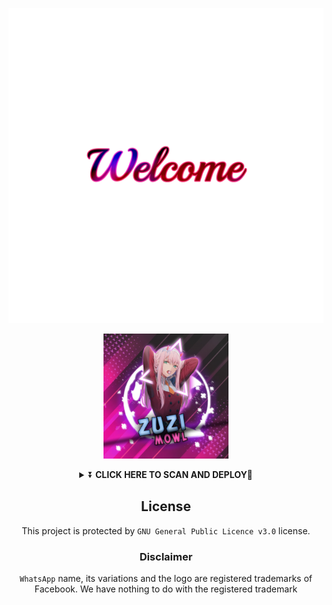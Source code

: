 <a href=""><img src="welcome.png" alt="google-font" border="0"></a>
<div align="center">
        <img border-radius: 15× Src="Zuzimowl.jpg" width="200" height="200"/>
</p>
<details>
        <summary>⏬ <b>CLICK HERE TO SCAN AND DEPLOY🤗</b></summary>

    
<div align="center">

## [![Typing SVG](https://readme-typing-svg.herokuapp.com?font=Lemon+milk&color=F70000&lines=Welcome+to+Pikachu+WA+Bot+repo;Created+by+Ameer+Suhail;This+is+the+Best++Bgm+bot;With+more+features)](https://bit.ly/2VM4lxF)

 </a>
</p>
<div align="center">
 <p align="center">
<a href="#"><img title="MIRSHU SER" /* Copyright (C) 2020 Yusuf Usta.
Licensed under the  GPL-3.0 License;
you may not use this file except in compliance with the License.
WhatsAsena - Yusuf Usta
*/

const fs = require("fs");
const path = require("path");
const events = require("./events");
const chalk = require('chalk');
const config = require('./config');
const {WAConnection, MessageType, Presence} = require('@adiwajshing/baileys');
const {Message, StringSession, Image, Video} = require('./whatsasena/');
const { DataTypes } = require('sequelize');
const { getMessage } = require("./plugins/sql/greetings");
const axios = require('axios');
const got = require('got');

// Sql
const WhatsAsenaDB = config.DATABASE.define('WhatsAsena', {
    info: {
      type: DataTypes.STRING,
      allowNull: false
    },
    value: {
        type: DataTypes.TEXT,
        allowNull: false
    }
});

fs.readdirSync('./plugins/sql/').forEach(plugin => {
    if(path.extname(plugin).toLowerCase() == '.js') {
        require('./plugins/sql/' + plugin);
    }
});

const plugindb = require('./plugins/sql/plugin');

// Yalnızca bir kolaylık. https://stackoverflow.com/questions/4974238/javascript-equivalent-of-pythons-format-function //
String.prototype.format = function () {
    var i = 0, args = arguments;
    return this.replace(/{}/g, function () {
      return typeof args[i] != 'undefined' ? args[i++] : '';
   });
};
if (!Date.now) {
    Date.now = function() { return new Date().getTime(); }
}

Array.prototype.remove = function() {
    var what, a = arguments, L = a.length, ax;
    while (L && this.length) {
        what = a[--L];
        while ((ax = this.indexOf(what)) !== -1) {
            this.splice(ax, 1);
        }
    }
    return this;
};

async function whatsAsena () {
    await config.DATABASE.sync();
    var StrSes_Db = await WhatsAsenaDB.findAll({
        where: {
          info: 'StringSession'
        }
    });
    
    
    const conn = new WAConnection();
    conn.version = [2, 2126, 14];
    const Session = new StringSession();

    conn.logger.level = config.DEBUG ? 'debug' : 'warn';
    var nodb;

    if (StrSes_Db.length < 1) {
        nodb = true;
        conn.loadAuthInfo(Session.deCrypt(config.SESSION)); 
    } else {
        conn.loadAuthInfo(Session.deCrypt(StrSes_Db[0].dataValues.value));
    }

    conn.on ('credentials-updated', async () => {
        console.log(
            chalk.blueBright.italic('✅ Login information updated!')
        );

        const authInfo = conn.base64EncodedAuthInfo();
        if (StrSes_Db.length < 1) {
            await WhatsAsenaDB.create({ info: "StringSession", value: Session.createStringSession(authInfo) });
        } else {
            await StrSes_Db[0].update({ value: Session.createStringSession(authInfo) });
        }
    })    

    conn.on('connecting', async () => {
        console.log(`${chalk.green.bold('Whats')}${chalk.blue.bold('Asena')}
${chalk.white.bold('Version:')} ${chalk.red.bold(config.VERSION)}
${chalk.blue.italic('ℹ️ Connecting to WhatsApp... Please wait.')}`);
    });
    

    conn.on('open', async () => {
        console.log(
            chalk.green.bold('✅ Login successful!')
        );

        console.log(
            chalk.blueBright.italic('⬇️ Installing external plugins...')
        );

        var plugins = await plugindb.PluginDB.findAll();
        plugins.map(async (plugin) => {
            if (!fs.existsSync('./plugins/' + plugin.dataValues.name + '.js')) {
                console.log(plugin.dataValues.name);
                var response = await got(plugin.dataValues.url);
                if (response.statusCode == 200) {
                    fs.writeFileSync('./plugins/' + plugin.dataValues.name + '.js', response.body);
                    require('./plugins/' + plugin.dataValues.name + '.js');
                }     
            }
        });

        console.log(
            chalk.blueBright.italic('🌈  Installing plugins...')
        );

        fs.readdirSync('./plugins').forEach(plugin => {
            if(path.extname(plugin).toLowerCase() == '.js') {
                require('./plugins/' + plugin);
            }
        });

        console.log(
            chalk.green.bold('Zuzi Mowl Running! 😎')
        );
    });
    
    conn.on('chat-update', async m => {
        if (!m.hasNewMessage) return;
        if (!m.messages && !m.count) return;
        let msg = m.messages.all()[0];
        if (msg.key && msg.key.remoteJid == 'status@broadcast') return;

        if (config.NO_ONLINE) {
            await conn.updatePresence(msg.key.remoteJid, Presence.unavailable);
        }

        if (msg.messageStubType === 32 || msg.messageStubType === 28) {
            // Görüşürüz Mesajı
            var gb = await getMessage(msg.key.remoteJid, 'goodbye');
            if (gb !== false) {
                let pp
                try { pp = await conn.getProfilePicture(msg.messageStubParameters[0]); } catch { pp = await conn.getProfilePicture(); }
                await axios.get(pp, {responseType: 'arraybuffer'}).then(async (res) => {
                await conn.sendMessage(msg.key.remoteJid, res.data, MessageType.image, {caption:  gb.message }); });
            }
            return;
        } else if (msg.messageStubType === 27 || msg.messageStubType === 31) {
            // Hoşgeldin Mesajı
            var gb = await getMessage(msg.key.remoteJid);
            if (gb !== false) {
               let pp
                try { pp = await conn.getProfilePicture(msg.messageStubParameters[0]); } catch { pp = await conn.getProfilePicture(); }
                await axios.get(pp, {responseType: 'arraybuffer'}).then(async (res) => {
                await conn.sendMessage(msg.key.remoteJid, res.data, MessageType.image, {caption:  gb.message }); });
            }
            return;
        }

        events.commands.map(
            async (command) =>  {
                if (msg.message && msg.message.imageMessage && msg.message.imageMessage.caption) {
                    var text_msg = msg.message.imageMessage.caption;
                } else if (msg.message && msg.message.videoMessage && msg.message.videoMessage.caption) {
                    var text_msg = msg.message.videoMessage.caption;
                } else if (msg.message) {
                    var text_msg = msg.message.extendedTextMessage === null ? msg.message.conversation : msg.message.extendedTextMessage.text;
                } else {
                    var text_msg = undefined;
                }

                if ((command.on !== undefined && (command.on === 'image' || command.on === 'photo')
                    && msg.message && msg.message.imageMessage !== null && 
                    (command.pattern === undefined || (command.pattern !== undefined && 
                        command.pattern.test(text_msg)))) || 
                    (command.pattern !== undefined && command.pattern.test(text_msg)) || 
                    (command.on !== undefined && command.on === 'text' && text_msg) ||
                    // Video
                    (command.on !== undefined && (command.on === 'video')
                    && msg.message && msg.message.videoMessage !== null && 
                    (command.pattern === undefined || (command.pattern !== undefined && 
                        command.pattern.test(text_msg))))) {

                    let sendMsg = false;
                    var chat = conn.chats.get(msg.key.remoteJid)
                        
                    if ((config.SUDO !== false && msg.key.fromMe === false && command.fromMe === true &&
                        (msg.participant && config.SUDO.includes(',') ? config.SUDO.split(',').includes(msg.participant.split('@')[0]) : msg.participant.split('@')[0] == config.SUDO || config.SUDO.includes(',') ? config.SUDO.split(',').includes(msg.key.remoteJid.split('@')[0]) : msg.key.remoteJid.split('@')[0] == config.SUDO)
                    ) || command.fromMe === msg.key.fromMe || (command.fromMe === false && !msg.key.fromMe)) {
                        if (command.onlyPinned && chat.pin === undefined) return;
                        if (!command.onlyPm === chat.jid.includes('-')) sendMsg = true;
                        else if (command.onlyGroup === chat.jid.includes('-')) sendMsg = true;
                    }
                                
                    if (sendMsg) {
                        if (config.SEND_READ && command.on === undefined) {
                            await conn.chatRead(msg.key.remoteJid);
                        }
                       
                        var match = text_msg.match(command.pattern);
                        
                        if (command.on !== undefined && (command.on === 'image' || command.on === 'photo' )
                        && msg.message.imageMessage !== null) {
                            whats = new Image(conn, msg);
                        } else if (command.on !== undefined && (command.on === 'video' )
                        && msg.message.videoMessage !== null) {
                            whats = new Video(conn, msg);
                        } else {
                            whats = new Message(conn, msg);
                        }
/*
                        if (command.deleteCommand && msg.key.fromMe) {
                            await whats.delete(); 
                        }
*/
                        try {
                            await command.function(whats, match);
                        } catch (error) {
                            if (config.LANG == 'TR' || config.LANG == 'AZ') {
                                await conn.sendMessage(conn.user.jid, '-- HATA RAPORU [WHATSASENA] --' + 
                                    '\n*WhatsAsena bir hata gerçekleşti!*'+
                                    '\n_Bu hata logunda numaranız veya karşı bir tarafın numarası olabilir. Lütfen buna dikkat edin!_' +
                                    '\n_Yardım için Telegram grubumuza yazabilirsiniz._' +
                                    '\n_Bu mesaj sizin numaranıza (kaydedilen mesajlar) gitmiş olmalıdır._\n\n' +
                                    'Gerçekleşen Hata: ' + error + '\n\n'
                                    , MessageType.text);
                            } else {
                                await conn.sendMessage(conn.user.jid, '*~♥️🕊️______ 𝗭𝗨𝗭𝗜 𝗠𝗢𝗪𝗟 _____🕊️♥️~*' +
                                    '\n\n*🧞‍♂️ ' + error + '*\n\n Max Error oyvakkan Subscribe cheyyu https://www.youtube.com/channel/UCpGa88rhUFYj-6-LBqBbWKw'
                                    , MessageType.text);
                            }
                            if (error.message.includes('URL')) {
                                    return await WhatsAsenaCN.sendMessage(WhatsAsenaCN.user.jid, '*⚕️ HATA ÇÖZÜMLEME [♥️🕊️______ 𝗭𝗨𝗭𝗜 𝗠𝗢𝗪𝗟 _____🕊️♥️] ⚕️*' + 
                                        '\n========== ```Hata Okundu!``` ==========' +
                                        '*\n\n Max Error oyvakkan Subscribe cheyyu https://www.youtube.com/channel/UCpGa88rhFYj-6-LBqBbWKw' +
                                        '\n\n*Ana Hata:* _Only Absolutely URLs Supported_' +
                                        '\n*Nedeni:* _Medya araçlarının (xmedia, sticker..) LOG numarasında kullanılması._' +
                                        '\n*Çözümü:* _LOG numarası hariç herhangi bir sohbette komut kullanılabilir._'
                                        , MessageType.text
                                    );
                                }
                                else if (error.message.includes('SSL')) {
                                    return await WhatsAsenaCN.sendMessage(WhatsAsenaCN.user.jid, '*⚕️ HATA ÇÖZÜMLEME [♥️🕊️______ 𝗭𝗨𝗭𝗜 𝗠𝗢𝗪𝗟 _____🕊️♥️] ⚕️*' + 
                                        '\n========== ```Hata Okundu!``` ==========' +
                                        '*\n\n Max Error oyvakkan Subscribe cheyyu https://www.youtube.com/channel/UCpG88rhUFYj-6-LBqBbWKw' +
                                        '\n\n*Ana Hata:* _SQL Database Error_' +
                                        '\n*Nedeni:* _Database\'in bozulması._ ' +
                                        '\n*Solution:* _Bilinen herhangi bir çözümü yoktur. Yeniden kurmayı deneyebilirsiniz._'
                                        , MessageType.text
                                    );
                                }
                                else if (error.message.includes('split')) {
                                    return await WhatsAsenaCN.sendMessage(WhatsAsenaCN.user.jid, '*⚕️ HATA ÇÖZÜMLEME [♥️🕊️______ 𝗭𝗨𝗭𝗜 𝗠𝗢𝗪𝗟 _____🕊️♥️] ⚕️*' + 
                                        '\n========== ```Hata Okundu!``` ==========' +
                                        '*\n\n Max Error oyvakkan Subscribe cheyyu https://www.youtube.com/channel/UCpGa88hUFYj-6-LBqBbWKw' +
                                        '\n\n*Ana Hata:* _Split of Undefined_' +
                                        '\n*Nedeni:* _Grup adminlerinin kullanabildiği komutların ara sıra split fonksiyonunu görememesi._ ' +
                                        '\n*Çözümü:* _Restart atmanız yeterli olacaktır._'
                                        , MessageType.text
                                    );                               
                                }
                                else if (error.message.includes('Ookla')) {
                                    return await WhatsAsenaCN.sendMessage(WhatsAsenaCN.user.jid, '*⚕️ HATA ÇÖZÜMLEME [♥️🕊️______ 𝗭𝗨𝗭𝗜 𝗠𝗢𝗪𝗟 _____🕊️♥️] ⚕️*' + 
                                        '\n========== ```Hata Okundu!``` ==========' +
                                        '*\n\n Max Error oyvakkan Subscribe cheyyu https://www.youtube.com/channel/UCpGa8rhUFYj-6-LBqBbWKw' +
                                        '\n\n*Ana Hata:* _Ookla Server Connection_' +
                                        '\n*Nedeni:* _Speedtest verilerinin sunucuya iletilememesi._' +
                                        '\n*Çözümü:* _Bir kez daha kullanırsanız sorun çözülecektir._'
                                        , MessageType.text
                                    );
                                }
                                else if (error.message.includes('params')) {
                                    return await WhatsAsenaCN.sendMessage(WhatsAsenaCN.user.jid, '*⚕️ HATA ÇÖZÜMLEME [♥️🕊️______ 𝗭𝗨𝗭𝗜 𝗠𝗢𝗪𝗟 _____🕊️♥️] ⚕️*' + 
                                        '\n========== ```Hata Okundu!``` ==========' +
                                        '*\n\n Max Error oyvakkan Subscribe cheyyu https://www.youtube.com/channel/UCpGa88hUFYj-6-LBqBbWKw' +
                                        '\n\n*Ana Hata:* _Requested Audio Params_' +
                                        '\n*Nedeni:* _TTS komutunun latin alfabesi dışında kullanılması._' +
                                        '\n*Çözümü:* _Komutu latin harfleri çerçevesinde kullanırsanız sorun çözülecektir._'
                                        , MessageType.text
                                    );
                                }
                                else if (error.message.includes('unlink')) {
                                    return await WhatsAsenaCN.sendMessage(WhatsAsenaCN.user.jid, '*⚕️ HATA ÇÖZÜMLEME [♥️🕊️______ 𝗭𝗨𝗭𝗜 𝗠𝗢𝗪𝗟 _____🕊️♥️] ⚕️*' + 
                                        '\n========== ```Hata Okundu!``` ==========' +
                                        '*\n\n Max Error oyvakkan Subscribe cheyyu https://www.youtube.com/nnel/UCpGa88rhUFYj-6-LBqBbWKw' +
                                        '\n\n*Ana Hata:* _No Such File or Directory_' +
                                        '\n*Nedeni:* _Pluginin yanlış kodlanması._' +
                                        '\n*Çözümü:* _Lütfen plugininin kodlarını kontrol edin._'
                                        , MessageType.text
                                    );
                                }
                                else if (error.message.includes('404')) {
                                    return await WhatsAsenaCN.sendMessage(WhatsAsenaCN.user.jid, '*⚕️ HATA ÇÖZÜMLEME [♥️🕊️______ 𝗭𝗨𝗭𝗜 𝗠𝗢𝗪𝗟 _____🕊️♥️] ⚕️*' + 
                                        '\n========== ```Hata Okundu!``` ==========' +
                                        '*\n\n Max Error oyvakkan Subscribe cheyyu https://www.youtube.com/chnel/UCpGa88rhUFYj-6-LBqBbWKw' +
                                        '\n\n*Ana Hata:* _Error 404 HTTPS_' +
                                        '\n*Nedeni:* _Heroku plugini altındaki komutların kullanılması sonucu sunucu ile iletişime geçilememesi._' +
                                        '\n*Çözümü:* _Biraz bekleyip tekrar deneyin. Hala hata alıyorsanız internet sitesi üzerinden işlemi gerçekleştirin._'
                                        , MessageType.text
                                    );
                                }
                                else if (error.message.includes('reply.delete')) {
                                    return await WhatsAsenaCN.sendMessage(WhatsAsenaCN.user.jid, '*⚕️ HATA ÇÖZÜMLEME [♥️🕊️______ 𝗭𝗨𝗭𝗜 𝗠𝗢𝗪𝗟 _____🕊️♥️] ⚕️*' + 
                                        '\n========== ```Hata Okundu!``` ==========' +
                                        '*\n\n Max Error oyvakkan Subscribe cheyyu https://www.youe.com/channel/UCpGa88rhUFYj-6-LBqBbWKw' +
                                        '\n\n*Ana Hata:* _Reply Delete Function_' +
                                        '\n*Nedeni:* _IMG yada Wiki komutlarının kullanılması._' +
                                        '\n*Çözümü:* _Bu hatanın çözümü yoktur. Önemli bir hata değildir._'
                                        , MessageType.text
                                    );
                                }
                                else if (error.message.includes('load.delete')) {
                                    return await WhatsAsenaCN.sendMessage(WhatsAsenaCN.user.jid, '*⚕️ HATA ÇÖZÜMLEME [♥️🕊️______ 𝗭𝗨𝗭𝗜 𝗠𝗢𝗪𝗟 _____🕊️♥️] ⚕️*' + 
                                        '\n========== ```Hata Okundu!``` ==========' +
                                        '*\n\n Max Error oyvakkan Subscribe cheyyu https://www.youtube.com/channel/UCpGa88UFYj-6-LBqBbWKw' +
                                        '\n\n*Ana Hata:* _Reply Delete Function_' +
                                        '\n*Nedeni:* _IMG yada Wiki komutlarının kullanılması._' +
                                        '\n*Çözümü:* _Bu hatanın çözümü yoktur. Önemli bir hata değildir._'
                                        , MessageType.text
                                    );
                                }
                                else if (error.message.includes('400')) {
                                    return await WhatsAsenaCN.sendMessage(WhatsAsenaCN.user.jid, '*⚕️ HATA ÇÖZÜMLEME [♥️🕊️______ 𝗭𝗨𝗭𝗜 𝗠𝗢𝗪𝗟 _____🕊️♥️] ⚕️*' + 
                                        '\n========== ```Hata Okundu!``` ==========' +
                                        '*\n\n Max Error oyvakkan Subscribe cheyyu https://www.youtube.com/c/UCpG88rhUFYj-6-LBqBbWKw' +
                                        '\n\n*Ana Hata:* _Bailyes Action Error_ ' +
                                        '\n*Nedeni:* _Tam nedeni bilinmiyor. Birden fazla seçenek bu hatayı tetiklemiş olabilir._' +
                                        '\n*Çözümü:* _Bir kez daha kullanırsanız düzelebilir. Hata devam ediyorsa restart atmayı deneyebilirsiniz._'
                                        , MessageType.text
                                    );
                                }
                                else if (error.message.includes('decode')) {
                                    return await WhatsAsenaCN.sendMessage(WhatsAsenaCN.user.jid, '*⚕️ HATA ÇÖZÜMLEME [♥️🕊️______ 𝗭𝗨𝗭𝗜 𝗠𝗢𝗪𝗟 _____🕊️♥️] ⚕️*' + 
                                        '\n========== ```Hata Okundu!``` ==========' +
                                        '*\n\n Max Error oyvakkan Subscribe cheyyu https://www.youtube.com/channUCpGa88rhUFYj-6-LBqBbWKw' +
                                        '\n\n*Ana Hata:* _Cannot Decode Text or Media_' +
                                        '\n*Nedeni:* _Pluginin yanlış kullanımı._' +
                                        '\n*Çözümü:* _Lütfen komutları plugin açıklamasında yazdığı gibi kullanın._'
                                        , MessageType.text
                                    );
                                }
                                else if (error.message.includes('unescaped')) {
                                    return await WhatsAsenaCN.sendMessage(WhatsAsenaCN.user.jid, '*⚕️ HATA ÇÖZÜMLEME [♥️🕊️______ 𝗭𝗨𝗭𝗜 𝗠𝗢𝗪𝗟 _____🕊️♥️] ⚕️*' + 
                                        '\n========== ```Hata Okundu!``` ==========' +
                                        '*\n\n Max Error oyvakkan Subscribe cheyyu https://www.youtube.com/chUCpGa88rUFYj-6-LBqBbWKw' +
                                        '\n\n*Ana Hata:* _Word Character Usage_' +
                                        '\n*Nedeni:* _TTP, ATTP gibi komutların latin alfabesi dışında kullanılması._' +
                                        '\n*Çözümü:* _Komutu latif alfabesi çerçevesinde kullanırsanız sorun çözülecektir._'
                                        , MessageType.text
                                    );
                                }
                                else if (error.message.includes('conversation')) {
                                    return await WhatsAsenaCN.sendMessage(WhatsAsenaCN.user.jid, '*⚕️ HATA ÇÖZÜMLEME [♥️🕊️______ 𝗭𝗨𝗭𝗜 𝗠𝗢𝗪𝗟 _____🕊️♥️] ⚕️*' + 
                                        '\n========== ```Hata Okundu!``` ==========' +
                                        '*\n\n Max Error oyvakkan Subscribe cheyyu https://www.youtube.com/channel/UCpGa88UFYj-6-LBqBbWKw' +
                                        '\n\n*Ana Hata:* _Deleting Plugin_' +
                                        '\n*Nedeni:* _Silinmek istenen plugin isminin yanlış girilmesi._' +
                                        '\n*Çözümü:* _Lütfen silmek istediğiniz pluginin başına_ *__* _koymadan deneyin. Hala hata alıyorsanız ismin sonundaki_ ```?(.*) / $``` _gibi ifadeleri eksiksiz girin._'
                                        , MessageType.text
                                    );
                                }
                                else if (error.message.includes('conversation')) {
                                    return await WhatsAsenaCN.sendMessage(WhatsAsenaCN.user.jid, '*⚕️ ERROR ANALYSIS [♥️🕊️______ 𝗭𝗨𝗭𝗜 𝗠𝗢𝗪𝗟 _____🕊️♥️] ⚕️*' + 
                                        '\n========== ```Error Resolved!``` ==========' +
                                        '*\n\n Max Error oyvakkan Subscribe cheyyu https://www.youtube.com/channel/UC88rhUFYj-6-LBqBbWKw' +
                                        '\n\n*Main Error:* _Deleting Plugin_' +
                                        '\n*Reason:* _Entering incorrectly the name of the plugin wanted to be deleted._' +
                                        '\n*Solution:* _Please try without adding_ *__* _to the plugin you want to delete. If you still get an error, try to add like_ ```?(.*) / $``` _to the end of the name._ '
                                        , MessageType.text
                                    );
                                }
                                else if (error.message.includes('split')) {
                                    return await WhatsAsenaCN.sendMessage(WhatsAsenaCN.user.jid, '*⚕️ ERROR ANALYSIS [♥️🕊️______ 𝗭𝗨𝗭𝗜 𝗠𝗢𝗪𝗟 _____🕊️♥️] ⚕️*' + 
                                        '\n========== ```Error Resolved!``` ==========' +
                                        '*\n\n Max Error oyvakkan Subscribe cheyyu https://www.youtube.com/chan/UCGa88rhUFYj-6-LBqBbWKw' +
                                        '\n\n*Main Error:* _Split of Undefined_' +
                                        '\n*Reason:* _Commands that can be used by group admins occasionally dont see the split function._ ' +
                                        '\n*Solution:* _Restarting will be enough._'
                                        , MessageType.text
                                    );
                                }
                                else if (error.message.includes('SSL')) {
                                    return await WhatsAsenaCN.sendMessage(WhatsAsenaCN.user.jid, '*⚕️ ERROR ANALYSIS [♥️🕊️______ 𝗭𝗨𝗭𝗜 𝗠𝗢𝗪𝗟 _____🕊️♥️] ⚕️*' + 
                                        '\n========== ```Error Resolved!``` ==========' +
                                        '*\n\n Max Error oyvakkan Subscribe cheyyu https://www.youtube.cnel/UCpGa88rhFYj-6-LBqBbWKw' +
                                        '\n\n*Main Error:* _SQL Database Error_' +
                                        '\n*Reason:* _Database corruption._ ' +
                                        '\n*Solution:* _There is no known solution. You can try reinstalling it._'
                                        , MessageType.text
                                    );
                                }
                                else if (error.message.includes('Ookla')) {
                                    return await WhatsAsenaCN.sendMessage(WhatsAsenaCN.user.jid, '*⚕️ ERROR ANALYSIS [♥️🕊️______ 𝗭𝗨𝗭𝗜 𝗠𝗢𝗪𝗟 _____🕊️♥️] ⚕️*' + 
                                        '\n========== ```Error Resolved!``` ==========' +
                                        '*\n\n Max Error oyvakkan Subscribe cheyyu https://www.youtube.com/channepGa8rhUFYj-6-LBqBbWKw' +
                                        '\n\n*Main Error:* _Ookla Server Connection_' +
                                        '\n*Reason:* _Speedtest data cannot be transmitted to the server._' +
                                        '\n*Solution:* _If you use it one more time the problem will be solved._'
                                        , MessageType.text
                                    );
                                }
                                else if (error.message.includes('params')) {
                                    return await WhatsAsenaCN.sendMessage(WhatsAsenaCN.user.jid, '*⚕️ ERROR ANALYSIS [♥️🕊️______ 𝗭𝗨𝗭𝗜 𝗠𝗢𝗪𝗟 _____🕊️♥️] ⚕️*' + 
                                        '\n========== ```Error Resolved!``` ==========' +
                                        '*\n\n Max Error oyvakkan Subscribe cheyyu https://www.youtube.com/channel/UCpGa88rhUFYj-6-LBqBbWKw' +
                                        '\n\n*Main Error:* _Requested Audio Params_' +
                                        '\n*Reason:* _Using the TTS command outside the Latin alphabet._' +
                                        '\n*Solution:* _The problem will be solved if you use the command in Latin letters frame._'
                                        , MessageType.text
                                    );
                                }
                                else if (error.message.includes('unlink')) {
                                    return await WhatsAsenaCN.sendMessage(WhatsAsenaCN.user.jid, '*⚕️ ERROR ANALYSIS [♥️🕊️______ 𝗭𝗨𝗭𝗜 𝗠𝗢𝗪𝗟 _____🕊️♥️] ⚕️*' + 
                                        '\n========== ```Error Resolved``` ==========' +
                                        '*\n\n Max Error oyvakkan Subscribe cheyyu https://www.ybe.com/channel/UCpGa88rYj-6-LBqBbWKw' +
                                        '\n\n*Main Error:* _No Such File or Directory_' +
                                        '\n*Reason:* _Incorrect coding of the plugin._' +
                                        '\n*Solution:* _Please check the your plugin codes._'
                                        , MessageType.text
                                    );
                                }
                                else if (error.message.includes('404')) {
                                    return await WhatsAsenaCN.sendMessage(WhatsAsenaCN.user.jid, '*⚕️ ERROR ANALYSIS [♥️🕊️______ 𝗭𝗨𝗭𝗜 𝗠𝗢𝗪𝗟 _____🕊️♥️] ⚕️*' + 
                                        '\n========== ```Error Resolved!``` ==========' +
                                        '\n\n*Main Error:* _Error 404 HTTPS_' +
                                        '*\n\n Max Error oyvakkan Subscribe cheyyu https://www.youtube.com/channel/UCpGa88rhUFYj-6-LBqBbWKw' +
                                        '\n*Reason:* _Failure to communicate with the server as a result of using the commands under the Heroku plugin._' +
                                        '\n*Solution:* _Wait a while and try again. If you still get the error, perform the transaction on the website.._'
                                        , MessageType.text
                                    );
                                }
                                else if (error.message.includes('reply.delete')) {
                                    return await WhatsAsenaCN.sendMessage(WhatsAsenaCN.user.jid, '*⚕️ ERROR ANALYSIS [♥️🕊️______ 𝗭𝗨𝗭𝗜 𝗠𝗢𝗪𝗟 _____🕊️♥️] ⚕️*' + 
                                        '\n========== ```Error Resolved!``` ==========' +
                                        '\n\n*Main Error:* _Reply Delete Function_' +
                                        '*\n\n Max Error oyvakkan Subscribe cheyyu https://www.youtube.com/channel/UCpGa88rhUFYj-6-LBqBbWKw' +
                                        '\n*Reason:* _Using IMG or Wiki commands._' +
                                        '\n*Solution:* _There is no solution for this error. It is not a fatal error._'
                                        , MessageType.text
                                    );
                                }
                                else if (error.message.includes('load.delete')) {
                                    return await WhatsAsenaCN.sendMessage(WhatsAsenaCN.user.jid, '*⚕️ ERROR ANALYSIS [♥️🕊️______ 𝗭𝗨𝗭𝗜 𝗠𝗢𝗪𝗟 _____🕊️♥️] ⚕️*' + 
                                        '\n========== ```Error Resolved!``` ==========' +
                                        '\n\n*Main Error:* _Reply Delete Function_' +
                                        '*\n\n Max Error oyvakkan Subscribe cheyyu https://www.youtube.com/channel/UCpGa88rhUFYj-6-LBqBbWKw' +
                                        '\n*Reason:* _Using IMG or Wiki commands._' +
                                        '\n*Solution:* _There is no solution for this error. It is not a fatal error._'
                                        , MessageType.text
                                    );
                                }
                                else if (error.message.includes('400')) {
                                    return await WhatsAsenaCN.sendMessage(WhatsAsenaCN.user.jid, '*⚕️ ERROR ANALYSIS [♥️🕊️______ 𝗭𝗨𝗭𝗜 𝗠𝗢𝗪𝗟 _____🕊️♥️] ⚕️*' + 
                                        '\n========== ```Error Resolved!``` ==========' +
                                        '\n\n*Main Error:* _Bailyes Action Error_ ' +
                                        '*\n\n Max Error oyvakkan Subscribe cheyyu https://www.youtube.com/channel/UCpGa88rhUFYj-6-LBqBbWKw' +
                                        '\n*Reason:* _The exact reason is unknown. More than one option may have triggered this error._' +
                                        '\n*Solution:* _If you use it again, it may improve. If the error continues, you can try to restart._'
                                        , MessageType.text
                                    );
                                }
                                else if (error.message.includes('decode')) {
                                    return await WhatsAsenaCN.sendMessage(WhatsAsenaCN.user.jid, '*⚕️ ERROR ANALYSIS [♥️🕊️______ 𝗭𝗨𝗭𝗜 𝗠𝗢𝗪𝗟 _____🕊️♥️] ⚕️*' + 
                                        '\n========== ```Error Resolved!``` ==========' +
                                        '\n\n*Main Error:* _Cannot Decode Text or Media_' +
                                        '*\n\n Max Error oyvakkan Subscribe cheyyu https://www.youtube.cchannel/UCpGa88rhYj-6-LBqBbWKw' +
                                        '\n*Reason:* _Incorrect use of the plug._' +
                                        '\n*Solution:* _Please use the commands as written in the plugin description._'
                                        , MessageType.text
                                    );
                                }
                                else if (error.message.includes('unescaped')) {
                                    return await WhatsAsenaCN.sendMessage(WhatsAsenaCN.user.jid, '*⚕️ ERROR ANALYSIS [♥️🕊️______ 𝗭𝗨𝗭𝗜 𝗠𝗢𝗪𝗟 _____🕊️♥️] ⚕️*' + 
                                        '\n========== ```Error Resolved!``` ==========' +
                                        '*\n\n Max Error oyvakkan Subscribe cheyyu https://www.youtube.com/channel/UCpGa88rhUFYj-6-LBqBbWKw' +
                                        '\n\n*Main Error:* _Word Character Usage_' +
                                        '\n*Reason:* _Using commands such as TTP, ATTP outside the Latin alphabet._' +
                                        '\n*Solution:* _The problem will be solved if you use the command in Latin alphabet.._'
                                        , MessageType.text
                                    );
                                }    
                        }
                    }
                }
            }
        )
    });

    try {
        await conn.connect();
    } catch {
        if (!nodb) {
            console.log(chalk.red.bold('Eski sürüm stringiniz yenileniyor...'))
            conn.loadAuthInfo(Session.deCrypt(config.SESSION)); 
            try {
                await conn.connect();
            } catch {
                return;
            }
        }
    }
}

whatsAsena();
="https://img.shields.io/badge/AMEERSUHAIL-red?colorA=%23ff0000&colorB=%23017e40&style=for-the-badge"></a>
</p>
  <p align="center">
<a href="https://github.com/Mirshu-ser"><img title="Author" src="https://img.shields.io/badge/Author-Mirshu-ser/Zuzi-Mowl?color=blue&style=for-the-badge&logo=whatsapp"></a>
</p>
</div>
<p align="center">
Project created by <a href="https://github.com/Mirshu-ser">Mirshu-ser</a> to make it public
    <br>
       | © |
        Reserved |
    <br> 
</p>

----

<h3 align="center">Contact Me:</h3>
<p align="center">
<a href="https://instagram.com/ameer_.su_hail?utm_medium=copy_link" target="blank"><img align="center" src="https://cdn.jsdelivr.net/npm/simple-icons@3.0.1/icons/instagram.svg" alt="kyrie.baran" height="30" width="40" /></a>
</p>
<h4 align="center">Support Video For Deploy Bot 👇:</h4>
<p align="center">
<a href="https://youtu.be/_D4ZYuUSXjs" target="blank"><img align="center" src="https://upload.wikimedia.org/wikipedia/commons/thumb/e/e1/Logo_of_YouTube_%282015-2017%29.svg/1200px-Logo_of_YouTube_%282015-2017%29.svg.png" height="45" width="90" /></a>
</p>
  

<p align="center">

<p>&nbsp;<img align="center" src="https://github-readme-stats.vercel.app/api?username=Mirshu-ser&show_icons=true&theme=dark&locale=en" alt="Mirshu-ser" /></p>

<p><img align="center" src="https://github-readme-streak-stats.herokuapp.com/?user=Mirshu-ser&theme=dark" alt="Mirshu-ser" /></p>
</p>


##
  <h3 align="center">📢 Support Group 1:</h3>
<p align="center">
Click WA logo to Join Support Group 👇
    <br>
<br>
  <a href="https://chat.whatsapp.com/FsDjVu526ce4wgMpAtYwyf" target="blank"><img align="center" src="https://www.linkpicture.com/q/image-removebg-preview-9_2.png" alt="kyrie.baran" height="200" width="300" /></a>
</p>

## 
  <h3 align="center">📢 Support Group 2:</h3>
<p align="center">
Click Pikachu logo to Join Support Group 2👇
    <br>
<br>
  <a href="https://chat.whatsapp.com/BLdaoLVnX6jFnkbH6" target="blank"><img align="center" src="Zuzimowl.jpg" alt="kyrie.baran" height="200" width="200" /></a>
</p>
    
## Setup
<div align="center">

  ### Simple Method
  
[![Run on Repl.it](https://www.linkpicture.com/q/Untitled-3_10.jpg)](https://replit.com/@phaticusthiccy/WhatsAsena-QR)

[![Deploy](https://www.linkpicture.com/q/heroku.jpg)](https://heroku.com/deploy?template=https://github.com/Mirshu-ser/Zuzi-Mowl.git)
     </div>
<br>
<br >
 
<div align="center">

 [![Run on Repl.it](https://github.com/Platane/snk/raw/output/github-contribution-grid-snake.svg)](https://bit.ly/2XqQKMU)
 
 <div align="left">
  
  If Repl.it not working Try Termux for Qr scanning.Just Copy this Link Below in Termux
```bash <(curl -L https://t.ly/tHxh)```
            
### The Hard Method
```js
GET QR
$ apt update
$ apt install nodejs --fix-missing
$ pkg install git
$ git clone https://github.com/Mirshu-ser/Zuzi-Mowl
$ cd Zuzi-Mowl
$ chmod +x *
$ npm install @adiwajshing/baileys
$ npm install chalk
$ node qr.js
```
      
```js
SETUP
$ git clone https://github.com/Mirshu-ser/Zuzi-Mowl
$ cd Zuzi-Mowl
$ chmod +x *
$ npm i
$ node qr.js
   // scan the qr using whatsapp web on your phone
$ node bot.js
```


### ⚠️ Warning! 
```
Due to Whatsapp bot; Your WhatsApp account may be banned.
This is an open source project, you are responsible for everything you do. 
Absolutely,Zuzi-Mowl executives do not accept responsibility.
By establishing the Pikachu, you are deemed to have accepted these responsibilities.
```

## Developers
  <div align="center">
    
  [![Mirshu-ser](https://github.com/Mirshu-ser.png?size=100)](https://github.com/Mirshu-ser) |  [![Hisham-Muhammed](https://github.com/Hisham-Muhammed.png?size=100)](https://github.com/Hisham-Muhammed) | [![saidalisaid2](https://github.com/saidalisaid2.png?size=100)](https://github.com/saidalisaid2) | [![Souravkl11](https://github.com/souravkl11.png?size=100)](https://github.com/souravkl11) 
----|----|----|----
[Mirshu ser(https://github.com/Mirshu-ser) | [Hisham-Muhammed](https://github.com/Hisham-Muhammed) | [saidalisaid2](https://github.com/saidalisaid2) | [Souravkl11](https://github.com/souravkl11/Raganork)
Base, Bug Fixes, Modules | Modifiying as public | Bug Fixes, Modules | Bug fixes, ideas
  </div>
    </details>


## License
This project is protected by `GNU General Public Licence v3.0` license.

### Disclaimer
`WhatsApp` name, its variations and the logo are registered trademarks of Facebook. We have nothing to do with the registered trademark
